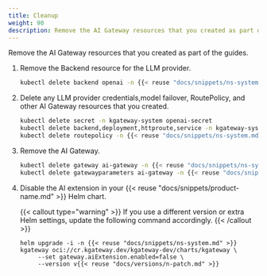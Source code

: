 ```yaml
---
title: Cleanup
weight: 90
description: Remove the AI Gateway resources that you created as part of the guides. 
---
```


Remove the AI Gateway resources that you created as part of the guides.

1. Remove the Backend resource for the LLM provider.

   ```sh
   kubectl delete backend openai -n {{< reuse "docs/snippets/ns-system.md" >}}
   ```

1. Delete any LLM provider credentials,model failover, RoutePolicy, and other AI Gateway resources that you created.

   ```sh
   kubectl delete secret -n kgateway-system openai-secret
   kubectl delete backend,deployment,httproute,service -n kgateway-system -l app=model-failover
   kubectl delete routepolicy -n {{< reuse "docs/snippets/ns-system.md" >}} -l app=ai-kgateway
   ```

1. Remove the AI Gateway.

   ```sh
   kubectl delete gateway ai-gateway -n {{< reuse "docs/snippets/ns-system.md" >}}
   kubectl delete gatewayparameters ai-gateway -n {{< reuse "docs/snippets/ns-system.md" >}}
   ```

1. Disable the AI extension in your {{< reuse "docs/snippets/product-name.md" >}} Helm chart.

   {{< callout type="warning" >}}
   If you use a different version or extra Helm settings, update the following command accordingly.
   {{< /callout >}}

   ```shell
   helm upgrade -i -n {{< reuse "docs/snippets/ns-system.md" >}} kgateway oci://cr.kgateway.dev/kgateway-dev/charts/kgateway \
        --set gateway.aiExtension.enabled=false \
        --version v{{< reuse "docs/versions/n-patch.md" >}}
   ```

